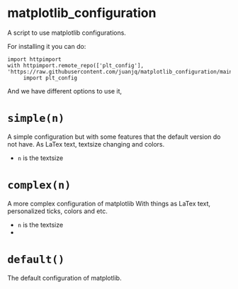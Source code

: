 # matplotlib_configuration
A script to use matplotlib configurations.

For installing it you can do:

```
import httpimport
with httpimport.remote_repo(['plt_config'], 'https://raw.githubusercontent.com/juanjq/matplotlib_configuration/main'):
     import plt_config 
```

And we have different options to use it,

# `simple(n)`
A simple configuration but with some features that the default version do not have. As LaTex text, textsize changing and colors.

* `n` is the textsize

# `complex(n)`
A more complex configuration of matplotlib With things as LaTex text, personalized ticks, colors and etc.

* `n` is the textsize
*
# `default()`
The default configuration of matplotlib.
